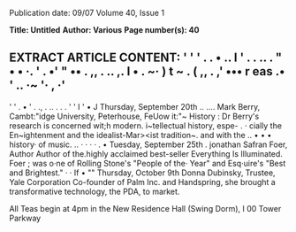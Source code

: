 Publication date: 09/07
Volume 40, Issue 1

**Title:  Untitled**
**Author:  Various**
**Page number(s): 40**

EXTRACT ARTICLE CONTENT:
' 
' ' 
. . 
• 
.. 
l 
' . . 
.. . 
" 
• • 
·. 
' . 
•' " 
•• 
. ,, 
. .. 
,. 
I 
• . 
~· 
) 
t 
~ 
. 
( 
,, 
. ,' 
••• 
r 
eas 
.• 
' .. 
·~ '· 
, 
·' 
-
' ' . 
• ' . 
., 
. .. . . 
. ' 
' I 
' • 
J 
Thursday, September 20th 
.. .... 
Mark Berry, Cambt:"idge University, Peterhouse, FeUow it:"~ History : 
Dr Berry's research is concerned wit;h modern. i~tellectual history, espe-
. · 
cially the En~ightenment and the idealist-Mar><ist tradition~. and with the .. 
• • • 
history· of music. 
.. · 
· 
· · 
. • 
Tuesday, September 25th 
. jonathan Safran Foer, Author 
Author of the.highly acclaimed best-seller Everything Is Illuminated. Foer 
; 
was o·ne of Rolling Stone's "People of the· Year" and Esq·uire's "Best and 
Brightest." · · 
If 
• "" 
Thursday, October 9th 
Donna Dubinsky, Trustee, Yale Corporation 
Co-founder of Palm Inc. and Handspring, she brought a transformative 
technology, the PDA, to market. 


All Teas begin at 4pm in the New Residence Hall (Swing Dorm), I 00 Tower Parkway